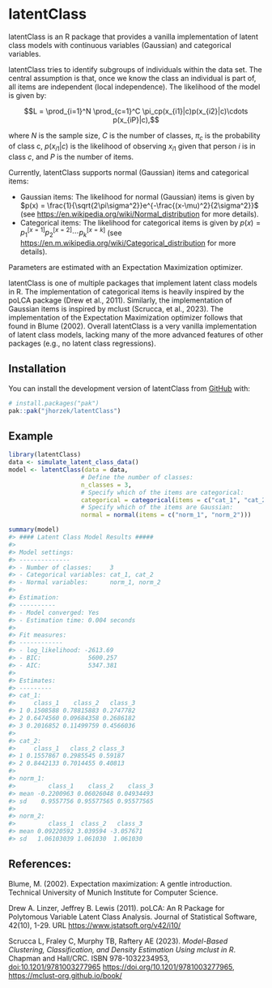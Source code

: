 
<!-- README.md is generated from README.Rmd. Please edit that file -->

# latentClass

<!-- badges: start -->

<!-- badges: end -->

latentClass is an R package that provides a vanilla implementation of
latent class models with continuous variables (Gaussian) and categorical
variables.

latentClass tries to identify subgroups of individuals within the data
set. The central assumption is that, once we know the class an
individual is part of, all items are independent (local independence).
The likelihood of the model is given by:

$$L = \prod_{i=1}^N \prod_{c=1}^C \pi_cp(x_{i1}|c)p(x_{i2}|c)\cdots p(x_{iP}|c),$$

where $N$ is the sample size, $C$ is the number of classes, $\pi_c$ is
the probability of class c, $p(x_{i1}|c)$ is the likelihood of observing
$x_{i1}$ given that person $i$ is in class $c$, and $P$ is the number of
items.

Currently, latentClass supports normal (Gaussian) items and categorical
items:

- Gaussian items: The likelihood for normal (Gaussian) items is given by
  $p(x) = \frac{1}{\sqrt{2\pi\sigma^2}}e^{-\frac{(x-\mu)^2}{2\sigma^2}}$
  (see <https://en.wikipedia.org/wiki/Normal_distribution> for more
  details).
- Categorical items: The likelihood for categorical items is given by
  $p(x) = p_1^{[x=1]}p_2^{[x=2]}\cdots p_k^{[x=k]}$ (see
  <https://en.m.wikipedia.org/wiki/Categorical_distribution> for more
  details).

Parameters are estimated with an Expectation Maximization optimizer.

latentClass is one of multiple packages that implement latent class
models in R. The implementation of categorical items is heavily inspired
by the poLCA package (Drew et al., 2011). Similarly, the implementation
of Gaussian items is inspired by mclust (Scrucca, et al., 2023). The
implementation of the Expectation Maximization optimizer follows that
found in Blume (2002). Overall latentClass is a very vanilla
implementation of latent class models, lacking many of the more advanced
features of other packages (e.g., no latent class regressions).

## Installation

You can install the development version of latentClass from
[GitHub](https://github.com/) with:

``` r
# install.packages("pak")
pak::pak("jhorzek/latentClass")
```

## Example

``` r
library(latentClass)
data <- simulate_latent_class_data()
model <- latentClass(data = data,
                    # Define the number of classes:
                    n_classes = 3,
                    # Specify which of the items are categorical:
                    categorical = categorical(items = c("cat_1", "cat_2")),
                    # Specify which of the items are Gaussian:
                    normal = normal(items = c("norm_1", "norm_2")))

summary(model)
#> #### Latent Class Model Results #####
#> 
#> Model settings:
#> -------------- 
#> - Number of classes:     3
#> - Categorical variables: cat_1, cat_2
#> - Normal variables:      norm_1, norm_2
#> 
#> Estimation:
#> ---------- 
#> - Model converged: Yes 
#> - Estimation time: 0.004 seconds 
#> 
#> Fit measures:
#> ------------ 
#> - log_likelihood: -2613.69
#> - BIC:             5600.257
#> - AIC:             5347.381
#> 
#> Estimates:
#> --------- 
#> cat_1:
#>     class_1    class_2   class_3
#> 1 0.1508588 0.78815883 0.2747782
#> 2 0.6474560 0.09684358 0.2686182
#> 3 0.2016852 0.11499759 0.4566036
#> 
#> cat_2:
#>     class_1   class_2 class_3
#> 1 0.1557867 0.2985545 0.59187
#> 2 0.8442133 0.7014455 0.40813
#> 
#> norm_1:
#>         class_1    class_2    class_3
#> mean -0.2200963 0.06026048 0.04934493
#> sd    0.9557756 0.95577565 0.95577565
#> 
#> norm_2:
#>         class_1  class_2   class_3
#> mean 0.09220592 3.039594 -3.057671
#> sd   1.06103039 1.061030  1.061030
```

## References:

Blume, M. (2002). Expectation maximization: A gentle introduction.
Technical University of Munich Institute for Computer Science.

Drew A. Linzer, Jeffrey B. Lewis (2011). poLCA: An R Package for
Polytomous Variable Latent Class Analysis. Journal of Statistical
Software, 42(10), 1-29. URL <https://www.jstatsoft.org/v42/i10/>

Scrucca L, Fraley C, Murphy TB, Raftery AE (2023). *Model-Based
Clustering, Classification, and Density Estimation Using mclust in R*.
Chapman and Hall/CRC. ISBN 978-1032234953, <doi:10.1201/9781003277965>
<https://doi.org/10.1201/9781003277965>,
<https://mclust-org.github.io/book/>
